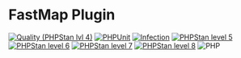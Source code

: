 FastMap Plugin
===

[![Quality (PHPStan lvl 4)](https://github.com/php-etl/fast-map-plugin/actions/workflows/quality.yaml/badge.svg)](https://github.com/php-etl/fast-map-plugin/actions/workflows/quality.yaml)
[![PHPUnit](https://github.com/php-etl/fast-map-plugin/actions/workflows/phpunit.yaml/badge.svg)](https://github.com/php-etl/fast-map-plugin/actions/workflows/phpunit.yaml)
[![Infection](https://github.com/php-etl/fast-map-plugin/actions/workflows/infection.yaml/badge.svg)](https://github.com/php-etl/fast-map-plugin/actions/workflows/infection.yaml)
[![PHPStan level 5](https://github.com/php-etl/fast-map-plugin/actions/workflows/phpstan-5.yaml/badge.svg)](https://github.com/php-etl/fast-map-plugin/actions/workflows/phpstan-5.yaml)
[![PHPStan level 6](https://github.com/php-etl/fast-map-plugin/actions/workflows/phpstan-6.yaml/badge.svg)](https://github.com/php-etl/fast-map-plugin/actions/workflows/phpstan-6.yaml)
[![PHPStan level 7](https://github.com/php-etl/fast-map-plugin/actions/workflows/phpstan-7.yaml/badge.svg)](https://github.com/php-etl/fast-map-plugin/actions/workflows/phpstan-7.yaml)
[![PHPStan level 8](https://github.com/php-etl/fast-map-plugin/actions/workflows/phpstan-8.yaml/badge.svg)](https://github.com/php-etl/fast-map-plugin/actions/workflows/phpstan-8.yaml)
![PHP](https://img.shields.io/packagist/php-v/php-etl/fast-map-plugin)

